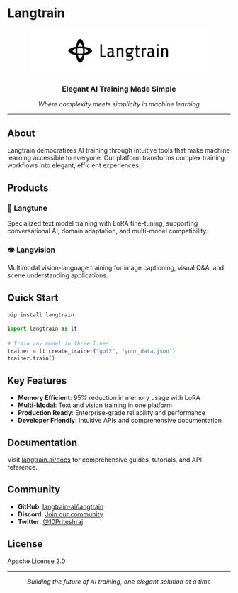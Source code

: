 # Langtrain

<div align="center">
  <picture>
    <source media="(prefers-color-scheme: dark)" srcset="https://raw.githubusercontent.com/langtrain-ai/langtrain/main/static/langtrain-use-dark.png">
    <img alt="Langtrain" src="https://raw.githubusercontent.com/langtrain-ai/langtrain/main/static/langtrain-white.png" width="400" />
  </picture>
</div>

<div align="center">
  <h3>Elegant AI Training Made Simple</h3>
  <p><em>Where complexity meets simplicity in machine learning</em></p>
</div>

---

## About

Langtrain democratizes AI training through intuitive tools that make machine learning accessible to everyone. Our platform transforms complex training workflows into elegant, efficient experiences.

## Products

### 📝 Langtune
Specialized text model training with LoRA fine-tuning, supporting conversational AI, domain adaptation, and multi-model compatibility.

### 👁️ Langvision  
Multimodal vision-language training for image captioning, visual Q&A, and scene understanding applications.

## Quick Start

```bash
pip install langtrain
```

```python
import langtrain as lt

# Train any model in three lines
trainer = lt.create_trainer("gpt2", "your_data.json")
trainer.train()
```

## Key Features

- **Memory Efficient**: 95% reduction in memory usage with LoRA
- **Multi-Modal**: Text and vision training in one platform
- **Production Ready**: Enterprise-grade reliability and performance
- **Developer Friendly**: Intuitive APIs and comprehensive documentation

## Documentation

Visit [langtrain.ai/docs](https://langtrain.ai/docs) for comprehensive guides, tutorials, and API reference.

## Community

- **GitHub**: [langtrain-ai/langtrain](https://github.com/langtrain-ai/langtrain)
- **Discord**: [Join our community](https://discord.gg/langtrain)
- **Twitter**: [@10Priteshraj](https://twitter.com/10Priteshraj)

## License

Apache License 2.0

---

<div align="center">
  <em>Building the future of AI training, one elegant solution at a time</em>
</div>
